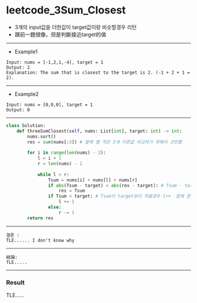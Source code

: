 # leetcode_3Sum_Closest
+ 3개의 input값을 더한값이 target값이랑 비슷할경우 리턴
+ 跟前一題很像，但是判斷接近target的值

-----
+ Example1
```
Input: nums = [-1,2,1,-4], target = 1
Output: 2
Explanation: The sum that is closest to the target is 2. (-1 + 2 + 1 = 2).
```
----
+ Example2
```
Input: nums = [0,0,0], target = 1
Output: 0
```
----
```python
class Solution:
    def threeSumClosest(self, nums: List[int], target: int) -> int:
        nums.sort()
        res = sum(nums[:3]) # 앞에 잴 작은 3개 더한값 비교하기 위해서 선언함
        
        for i in range(len(nums) - 2):
            l = i + 1
            r = len(nums) - 1
            
            while l < r:
                Tsum = nums[i] + nums[l] + nums[r]
                if abs(Tsum - target) < abs(res - target): # Tsum - target이 res - target보다 작을경우 그 말은 Tsum < res , Tsum값이 더 작을경우 결과값을 Tsum으로 변경
                    res = Tsum
                if Tsum < target: # Tsum이 target보다 작을경우 l++  앞에 문제랑 똑같이 판단
                    l += 1
                else:
                    r -= 1
        return res
```
---
```
결론 : 
TLE...... I don't know why
```
---
```
結論:
TLE.....
```
---
### Result
TLE......
